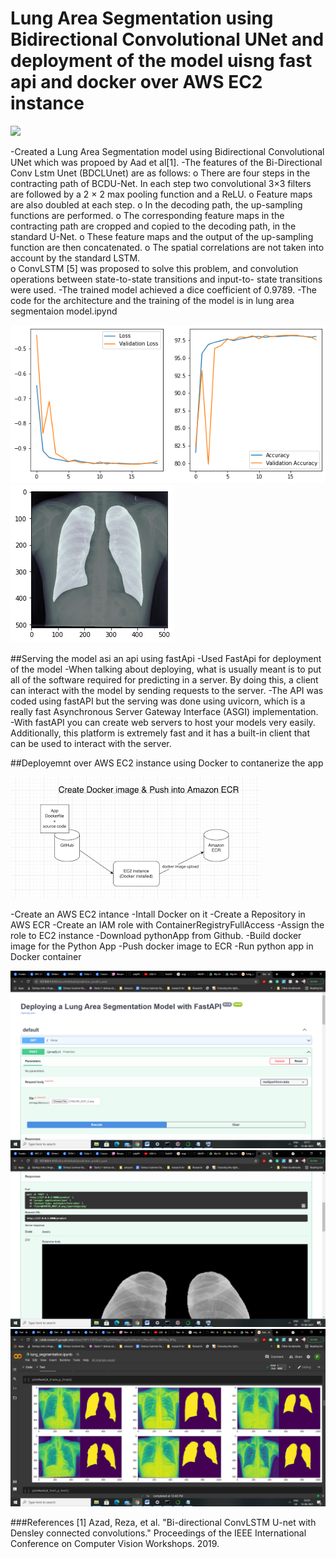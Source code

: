# Lung Area Segmentation using Bidirectional Convolutional UNet and deployment of the model uisng fast api and docker over AWS EC2 instance

![](images/arch.jpg)


-Created a Lung Area Segmentation model using Bidirectional Convolutional UNet which was propoed by Aad et al[1].
-The features of the Bi-Directional Conv Lstm Unet (BDCLUnet) are as follows: 
o	There are four steps in the contracting path of BCDU-Net. In each step two convolutional 3×3 filters are followed by a 2 × 2 max 	pooling function and a ReLU.
o	Feature maps are also doubled at each step. 
o	In the decoding path, the up-sampling functions are performed. 
o	The corresponding feature maps in the contracting path are cropped and copied to the decoding path, in the standard U-Net. 
o	These feature maps and the output of the up-sampling function are then concatenated.
o	The spatial correlations are not taken into account by the standard LSTM.  
o	ConvLSTM [5] was proposed to solve this problem,  and convolution operations between state-to-state transitions and input-to-		state transitions were used.
-The trained model achieved a dice coefficient of 0.9789.
-The code for the architecture and the training of the model is in lung area segmentaion model.ipynd

![](images/img1.png)
![](images/img2.png)

##Serving the model asi an api using fastApi 
-Used FastApi for deployment of the model
-When talking about deploying, what is usually meant is to put all of the software required for predicting in a server. By doing this, a client can interact with the model by sending requests to the server.
-The API was coded using fastAPI but the serving was done using uvicorn, which is a really fast Asynchronous Server Gateway Interface (ASGI) implementation.  
-With fastAPI you can create web servers to host your models very easily. Additionally, this platform is extremely fast and it has a built-in client that can be used to interact with the server. 

##Deployemnt over AWS EC2 instance using Docker to contanerize the app

![](images/img3.png)

-Create an AWS EC2 intance
-Intall Docker on it
-Create a Repository in AWS ECR
-Create an IAM role with ContainerRegistryFullAccess
-Assign the role to EC2 instance
-Download pythonApp from Github.
-Build docker image for the Python App
-Push docker image to ECR
-Run python app in Docker container

![](images/img4.png)
![](images/img5.png)
![](images/img6.png)

###References
[1] Azad, Reza, et al. "Bi-directional ConvLSTM U-net with Densley connected convolutions." Proceedings of the IEEE International Conference on Computer Vision Workshops. 2019.